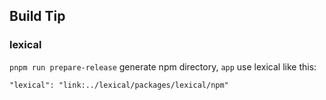 ## Build Tip

### lexical

`pnpm run prepare-release` generate npm directory, `app` use lexical like this: 

`"lexical": "link:../lexical/packages/lexical/npm"`